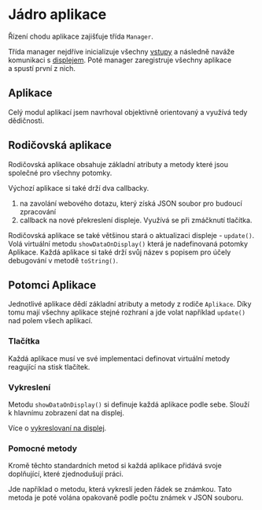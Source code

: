 # Jádro aplikace

Řízení chodu aplikace zajišťuje třída `Manager`.

Třída manager nejdříve inicializuje všechny [vstupy](./vstup.md) a&nbsp;následně naváže komunikaci s&nbsp;[displejem](./vykreslovani.md). 
Poté manager zaregistruje všechny aplikace a&nbsp;spustí první z&nbsp;nich.


## Aplikace

Celý modul aplikací jsem navrhoval objektivně orientovaný a&nbsp;využívá tedy dědičnosti.

## Rodičovská aplikace

Rodičovská aplikace obsahuje základní atributy a&nbsp;metody které jsou společné pro všechny potomky.

Výchozí aplikace si také drží dva callbacky.
1. na zavolání webového dotazu, který získá JSON soubor pro budoucí zpracování
2. callback na nové překreslení displeje. Využívá se při zmáčknutí tlačítka.

Rodičovská aplikace se také většinou stará o&nbsp;aktualizaci displeje - `update()`. Volá virtuální metodu `showDataOnDisplay()` která je nadefinovaná potomky Aplikace.
Každá aplikace si také drží svůj název s&nbsp;popisem pro účely debugování v&nbsp;metodě `toString()`.

## Potomci Aplikace


Jednotlivé aplikace dědí základní atributy a&nbsp;metody z&nbsp;rodiče `Aplikace`.
Díky tomu mají všechny aplikace stejné rozhraní a&nbsp;jde volat například `update()` nad polem všech aplikací.

### Tlačítka

Každá aplikace musí ve své implementaci definovat virtuální metody reagující na stisk tlačítek.

### Vykreslení

Metodu `showDataOnDisplay()` si definuje každá aplikace podle sebe. Slouží k&nbsp;hlavnímu zobrazení dat na displej.

Více o&nbsp;[vykreslovaní na displej](./vykreslovani.md).

### Pomocné metody

Kromě těchto standardních metod si každá aplikace přidává svoje doplňující, které zjednodušují práci.

Jde například o&nbsp;metodu, která vykreslí jeden řádek se známkou. 
Tato metoda je poté volána opakovaně podle počtu známek v&nbsp;JSON souboru. 



